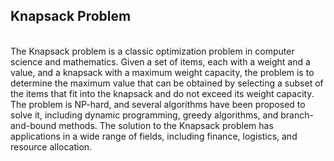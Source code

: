 <h2>Knapsack Problem</h2><br>
The Knapsack problem is a classic optimization problem in computer science and mathematics. Given a set of items, each with a weight and a value, and a knapsack with a maximum weight capacity, the problem is to determine the maximum value that can be obtained by selecting a subset of the items that fit into the knapsack and do not exceed its weight capacity. The problem is NP-hard, and several algorithms have been proposed to solve it, including dynamic programming, greedy algorithms, and branch-and-bound methods. The solution to the Knapsack problem has applications in a wide range of fields, including finance, logistics, and resource allocation.